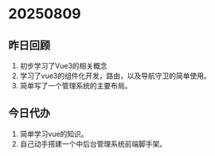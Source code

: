 # 20250809

## 昨日回顾

1. 初步学习了Vue3的相关概念
2. 学习了vue3的组件化开发，路由，以及导航守卫的简单使用。
3. 简单写了一个管理系统的主要布局。

## 今日代办

1. 简单学习vue的知识。
2. 自己动手搭建一个中后台管理系统前端脚手架。